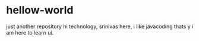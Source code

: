 # hellow-world
just another repository 
hi technology,
srinivas here, i like javacoding thats y i am here to learn 
ui.
